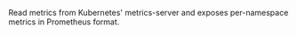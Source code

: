 Read metrics from Kubernetes' metrics-server and exposes per-namespace metrics in Prometheus format.
